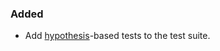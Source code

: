 ### Added

  - Add [hypothesis][]-based tests to the test suite.

[hypothesis]: https://pypi.org/project/hypothesis/
